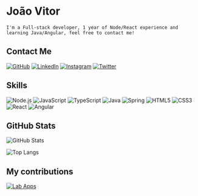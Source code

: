 # João Vitor

```
I'm a Full-stack developer, 1 year of Node/React experience and learning Java/Angular, feel free to contact me!
```

## Contact Me
[![GitHub](https://img.shields.io/badge/GitHub-000?style=for-the-badge&logo=github)](https://github.com/dev-joaovitor)
[![LinkedIn](https://img.shields.io/badge/LinkedIn-000?style=for-the-badge&logo=linkedin&logoColor=0E76A8)](https://www.linkedin.com/in/joaotorvitor/)
[![Instagram](https://img.shields.io/badge/Instagram-000?style=for-the-badge&logo=instagram)](https://www.instagram.com/joaotorvitor/)
[![Twitter](https://img.shields.io/badge/Twitter/X-000?style=for-the-badge&logo=x)](https://twitter.com/joaotorvitor)

## Skills
![Node.js](https://img.shields.io/badge/Node.js-43853D?style=for-the-badge&logo=node.js&logoColor=white)
![JavaScript](https://img.shields.io/badge/JavaScript-323330?style=for-the-badge&logo=javascript&logoColor=F7DF1E)
![TypeScript](https://img.shields.io/badge/TypeScript-007ACC?style=for-the-badge&logo=typescript&logoColor=white)
![Java](https://img.shields.io/badge/Java-ED8B00?style=for-the-badge&logo=openjdk&logoColor=white)
![Spring](https://img.shields.io/badge/Spring-6DB33F?style=for-the-badge&logo=spring&logoColor=white)
![HTML5](https://img.shields.io/badge/HTML5-E34F26?style=for-the-badge&logo=html5&logoColor=white)
![CSS3](https://img.shields.io/badge/CSS3-1572B6?style=for-the-badge&logo=css3&logoColor=white)
![React](https://img.shields.io/badge/React-20232A?style=for-the-badge&logo=react&logoColor=61DAFB)
![Angular](https://img.shields.io/badge/Angular-DD0031?style=for-the-badge&logo=angular&logoColor=white)

## GitHub Stats
![GitHub Stats](https://github-readme-stats.vercel.app/api?username=dev-joaovitor&theme=transparent&bg_color=000&border_color=3a3791&show_icons=true&icon_color=30A3DC&title_color=6560f7&text_color=FFF)

![Top Langs](https://github-readme-stats-git-masterrstaa-rickstaa.vercel.app/api/top-langs/?username=dev-joaovitor&layout=compact&bg_color=000&border_color=3a3791&title_color=6560f7&text_color=FFF)

## My contributions

[![Lab Apps](https://github-readme-stats.vercel.app/api/pin/?username=dev-joaovitor&repo=lab-apps&bg_color=000&border_color=30A3DC&show_icons=true&icon_color=30A3DC&title_color=E94D5F&text_color=FFF)](https://github.com/dev-joaovitor/lab-apps)
